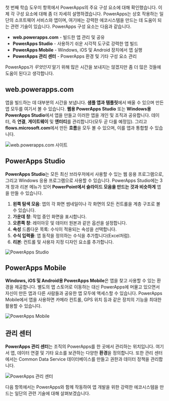 첫 번째 학습 도우미 항목에서 PowerApps의 주요 구성 요소에 대해 확인했습니다. 이제 각 구성 요소에 대해 좀 더 자세히 설명하겠습니다. PowerApps는 상호 작용하는 일단의 소프트웨어 서비스와 앱이며, 여기에는 강력한 에코시스템을 만드는 데 도움이 되는 관련 기술이 있습니다. PowerApps 구성 요소는 다음과 같습니다.

* **web.powerapps.com** - 빌드한 앱 관리 및 공유
* **PowerApps Studio** - 사용하기 쉬운 시각적 도구로 강력한 앱 빌드
* **PowerApps Mobile** - Windows, iOS 및 Android 장치에서 앱 실행
* **PowerApps 관리 센터** - PowerApps 환경 및 기타 구성 요소 관리

PowerApps가 *무엇인지* 알기 위해 많은 시간을 보내지는 않겠지만 좀 더 많은 것들에 도움이 된다고 생각합니다.

## <a name="webpowerappscom"></a>web.powerapps.com
앱을 빌드하는 데 대부분의 시간을 보냅니다. **샘플 앱과 템플릿**에서 배울 수 있으며 만든 앱 모두를 여기서 볼 수 있습니다. **웹용 PowerApps Studio** 또는 **Windows용 PowerApps Studio**에서 앱을 만들고 이러한 앱을 개인 및 조직과 공유합니다. 데이터, 즉 **연결**, **게이트웨이** 및 **엔터티**를 관리합니다(모두 곧 다룰 예정임). 그리고 **flows.microsoft.com**에서 만든 **흐름**을 모두 볼 수 있으며, 이를 앱과 통합할 수 있습니다.

![web.powerapps.com 사이트](./media/learning-powerapps-parts/powerapps-web-site.png)

## <a name="powerapps-studio"></a>PowerApps Studio
**PowerApps Studio**는 모든 최신 브라우저에서 사용할 수 있는 웹 응용 프로그램으로, 그리고 Windows 응용 프로그램으로 사용할 수 있습니다. PowerApps Studio에는 3개 창과 리본 메뉴가 있어 **PowerPoint에서 슬라이드 모음을 만드는 것과 비슷하게** 앱을 만들 수 있습니다.

1. **왼쪽 탐색 모음**: 앱의 각 화면 썸네일이나 각 화면의 모든 컨트롤을 계층 구조로 볼 수 있습니다.
2. **가운데 창**: 작업 중인 화면을 표시합니다.
3. **오른쪽 창**: 레이아웃 및 데이터 원본과 같은 옵션을 설정합니다.
4. **속성** 드롭다운 목록: 수식이 적용되는 속성을 선택합니다.
5. **수식 입력줄**: 앱 동작을 정의하는 수식을 추가합니다(Excel처럼).
6. **리본**: 컨트롤 및 사용자 지정 디자인 요소를 추가합니다.

![PowerApps Studio](./media/learning-powerapps-parts/powerapps-studio.png)

## <a name="powerapps-mobile"></a>PowerApps Mobile
**Windows, iOS 및 Android용 PowerApps Mobile**은 앱을 찾고 사용할 수 있는 환경을 제공합니다. 별도의 앱 스토어로 이동하는 대신 PowerApps에 머물고 있으면서 자신이 만든 앱과 다른 사람들과 공유한 앱 모두에 액세스할 수 있습니다. PowerApps Mobile에서 앱을 사용하면 카메라 컨트롤, GPS 위치 등과 같은 장치의 기능을 최대한 활용할 수 있습니다.

![PowerApps Mobile](./media/learning-powerapps-parts/powerapps-mobile.png)

## <a name="admin-center"></a>관리 센터
**PowerApps 관리 센터**는 조직의 PowerApps를 한 곳에서 관리하는 위치입니다. 여기서 앱, 데이터 연결 및 기타 요소를 보관하는 다양한 **환경**을 정의합니다. 또한 관리 센터에서는 Common Data Service 데이터베이스를 만들고 권한과 데이터 정책을 관리합니다.

![PowerApps 관리 센터](./media/learning-powerapps-parts/powerapps-admin-center.png)

다음 항목에서는 PowerApps와 함께 작동하여 앱 개발을 위한 강력한 에코시스템을 만드는 일단의 관련 기술에 대해 살펴보겠습니다.

